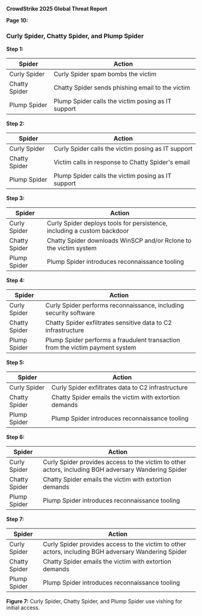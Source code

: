 **CrowdStrike 2025 Global Threat Report**

**Page 10:**

### **Curly Spider, Chatty Spider, and Plump Spider**

**Step 1:**

| Spider | Action |
| --- | --- |
| Curly Spider | Curly Spider spam bombs the victim |
| Chatty Spider | Chatty Spider sends phishing email to the victim |
| Plump Spider | Plump Spider calls the victim posing as IT support |

**Step 2:**

| Spider | Action |
| --- | --- |
| Curly Spider | Curly Spider calls the victim posing as IT support |
| Chatty Spider | Victim calls in response to Chatty Spider's email |
| Plump Spider | Plump Spider calls the victim posing as IT support |

**Step 3:**

| Spider | Action |
| --- | --- |
| Curly Spider | Curly Spider deploys tools for persistence, including a custom backdoor |
| Chatty Spider | Chatty Spider downloads WinSCP and/or Rclone to the victim system |
| Plump Spider | Plump Spider introduces reconnaissance tooling |

**Step 4:**

| Spider | Action |
| --- | --- |
| Curly Spider | Curly Spider performs reconnaissance, including security software |
| Chatty Spider | Chatty Spider exfiltrates sensitive data to C2 infrastructure |
| Plump Spider | Plump Spider performs a fraudulent transaction from the victim payment system |

**Step 5:**

| Spider | Action |
| --- | --- |
| Curly Spider | Curly Spider exfiltrates data to C2 infrastructure |
| Chatty Spider | Chatty Spider emails the victim with extortion demands |
| Plump Spider | Plump Spider introduces reconnaissance tooling |

**Step 6:**

| Spider | Action |
| --- | --- |
| Curly Spider | Curly Spider provides access to the victim to other actors, including BGH adversary Wandering Spider |
| Chatty Spider | Chatty Spider emails the victim with extortion demands |
| Plump Spider | Plump Spider introduces reconnaissance tooling |

**Step 7:**

| Spider | Action |
| --- | --- |
| Curly Spider | Curly Spider provides access to the victim to other actors, including BGH adversary Wandering Spider |
| Chatty Spider | Chatty Spider emails the victim with extortion demands |
| Plump Spider | Plump Spider introduces reconnaissance tooling |

**Figure 7:** Curly Spider, Chatty Spider, and Plump Spider use vishing for initial access.